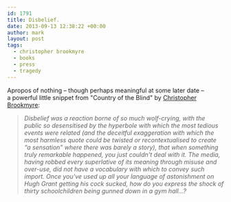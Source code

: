 ```yaml
---
id: 1791
title: Disbelief.
date: 2013-09-13 12:38:22 +00:00
author: mark
layout: post
tags:
  - christopher brookmyre
  - books
  - press
  - tragedy
---
```

Apropos of nothing &#8211; though perhaps meaningful at some later date &#8211; a powerful little snippet from "Country of the Blind" by [Christopher Brookmyre](http://www.brookmyre.co.uk/):

> _Disbelief was a reaction borne of so much wolf-crying, with the public so desensitised by the hyperbole with which the most tedious events were related (and the deceitful exaggeration with which the most harmless quote could be twisted or recontextualised to create &#8220;a sensation&#8221; where there was barely a story), that when something truly remarkable happened, you just couldn't deal with it. The media, having robbed every superlative of its meaning through misuse and over-use, did not have a vocabulary with which to convey such import. Once you've used up all your language of astonishment on Hugh Grant getting his cock sucked, how do you express the shock of thirty schoolchildren being gunned down in a gym hall...?_
